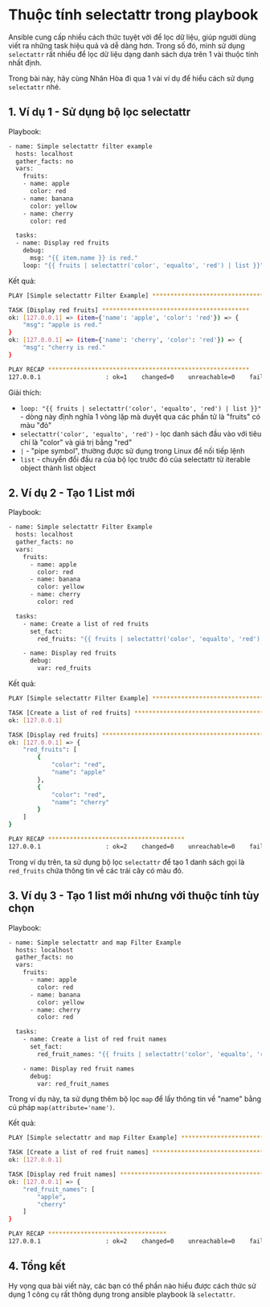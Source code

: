 # Thuộc tính selectattr trong playbook

Ansible cung cấp nhiều cách thức tuyệt vời để lọc dữ liệu, giúp người dùng viết ra những task hiệu quả và dễ dàng hơn. Trong số đó, mình sử dụng ```selectattr``` rất nhiều để lọc dữ liệu dạng danh sách dựa trên 1 vài thuộc tính nhất định.

Trong bài này, hãy cùng Nhân Hòa đi qua 1 vài ví dụ để hiểu cách sử dụng ```selectattr``` nhé.

## 1. Ví dụ 1 - Sử dụng bộ lọc selectattr

Playbook:

```sh
- name: Simple selectattr filter example
  hosts: localhost
  gather_facts: no
  vars:
    fruits:
    - name: apple
      color: red
    - name: banana
      color: yellow
    - name: cherry
      color: red

  tasks:
  - name: Display red fruits
    debug:
      msg: "{{ item.name }} is red."
    loop: "{{ fruits | selectattr('color', 'equalto', 'red') | list }}"
```

Kết quả:

```sh
PLAY [Simple selectattr Filter Example] *******************************

TASK [Display red fruits] *****************************************
ok: [127.0.0.1] => (item={'name': 'apple', 'color': 'red'}) => {
    "msg": "apple is red."
}
ok: [127.0.0.1] => (item={'name': 'cherry', 'color': 'red'}) => {
    "msg": "cherry is red."
}

PLAY RECAP ********************************************************
127.0.0.1                  : ok=1    changed=0    unreachable=0    failed=0    skipped=0    rescued=0    ignored=0
```

Giải thích:
- ```loop: "{{ fruits | selectattr('color', 'equalto', 'red') | list }}"``` - dòng này định nghĩa 1 vòng lặp mà duyệt qua các phần tử là "fruits" có màu "đỏ"
- ```selectattr('color', 'equalto', 'red')``` - lọc danh sách đầu vào với tiêu chí là "color" và giá trị bằng "red"
- ```|``` - "pipe symbol", thường được sử dụng trong Linux để nối tiếp lệnh
- ```list``` - chuyển đổi đầu ra của bộ lọc trước đó của selectattr từ iterable object thành list object

## 2. Ví dụ 2 - Tạo 1 List mới

Playbook:

```sh
- name: Simple selectattr Filter Example
  hosts: localhost
  gather_facts: no
  vars:
    fruits:
      - name: apple
        color: red
      - name: banana
        color: yellow
      - name: cherry
        color: red

  tasks:
    - name: Create a list of red fruits
      set_fact:
        red_fruits: "{{ fruits | selectattr('color', 'equalto', 'red') | list }}"

    - name: Display red fruits
      debug:
        var: red_fruits
```

Kết quả:

```sh
PLAY [Simple selectattr Filter Example] **********************************

TASK [Create a list of red fruits] *******************************************
ok: [127.0.0.1]

TASK [Display red fruits] **********************************************
ok: [127.0.0.1] => {
    "red_fruits": [
        {
            "color": "red",
            "name": "apple"
        },
        {
            "color": "red",
            "name": "cherry"
        }
    ]
}

PLAY RECAP **************************************
127.0.0.1                  : ok=2    changed=0    unreachable=0    failed=0    skipped=0    rescued=0    ignored=0
```

Trong ví dụ trên, ta sử dụng bộ lọc ```selectattr``` để tạo 1 danh sách gọi là ```red_fruits``` chứa thông tin về các trái cây có màu đỏ.

## 3. Ví dụ 3 - Tạo 1 list mới nhưng với thuộc tính tùy chọn

Playbook:

```sh
- name: Simple selectattr and map Filter Example
  hosts: localhost
  gather_facts: no
  vars:
    fruits:
      - name: apple
        color: red
      - name: banana
        color: yellow
      - name: cherry
        color: red

  tasks:
    - name: Create a list of red fruit names
      set_fact:
        red_fruit_names: "{{ fruits | selectattr('color', 'equalto', 'red') | map(attribute='name') | list }}"

    - name: Display red fruit names
      debug:
        var: red_fruit_names
```

Trong ví dụ này, ta sử dụng thêm bộ lọc ```map``` để lấy thông tin về "name" bằng cú pháp ```map(attribute='name')```.

Kết quả:

```sh
PLAY [Simple selectattr and map Filter Example] **********************************

TASK [Create a list of red fruit names] *************************************
ok: [127.0.0.1]

TASK [Display red fruit names] ******************************************
ok: [127.0.0.1] => {
    "red_fruit_names": [
        "apple",
        "cherry"
    ]
}

PLAY RECAP *********************************
127.0.0.1                  : ok=2    changed=0    unreachable=0    failed=0    skipped=0    rescued=0    ignored=0
```

## 4. Tổng kết

Hy vọng qua bài viết này, các bạn có thể phần nào hiểu được cách thức sử dụng 1 công cụ rất thông dụng trong ansible playbook là ```selectattr```.